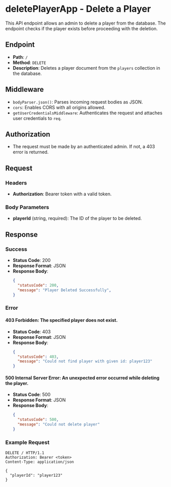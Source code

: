 # deletePlayerApp - Delete a Player

This API endpoint allows an admin to delete a player from the database. The endpoint checks if the player exists before proceeding with the deletion.

## Endpoint

- **Path**: `/`
- **Method**: `DELETE`
- **Description**: Deletes a player document from the `players` collection in the database.

## Middleware

- `bodyParser.json()`: Parses incoming request bodies as JSON.
- `cors`: Enables CORS with all origins allowed.
- `getUserCredentialsMiddleware`: Authenticates the request and attaches user credentials to `req`.

## Authorization

- The request must be made by an authenticated admin. If not, a 403 error is returned.

## Request

### Headers

- **Authorization**: Bearer token with a valid token.

### Body Parameters

- **playerId** (string, required): The ID of the player to be deleted.

## Response

### Success

- **Status Code**: 200
- **Response Format**: JSON
- **Response Body**:
  ```json
  {
    "statusCode": 200,
    "message": "Player Deleted Successfully",
  }
  ```

### Error

#### 403 Forbidden: The specified player does not exist.

- **Status Code**: 403
- **Response Format**: JSON
- **Response Body**:
  ```json
  {
    "statusCode": 403,
    "message": "Could not find player with given id: player123"
  }
  ```

#### 500 Internal Server Error: An unexpected error occurred while deleting the player.

- **Status Code**: 500
- **Response Format**: JSON
- **Response Body**:
  ```json
  {
    "statusCode": 500,
    "message": "Could not delete player"
  }
  ```

### Example Request

```http
DELETE / HTTP/1.1
Authorization: Bearer <token>
Content-Type: application/json

{
  "playerId": "player123"
}
